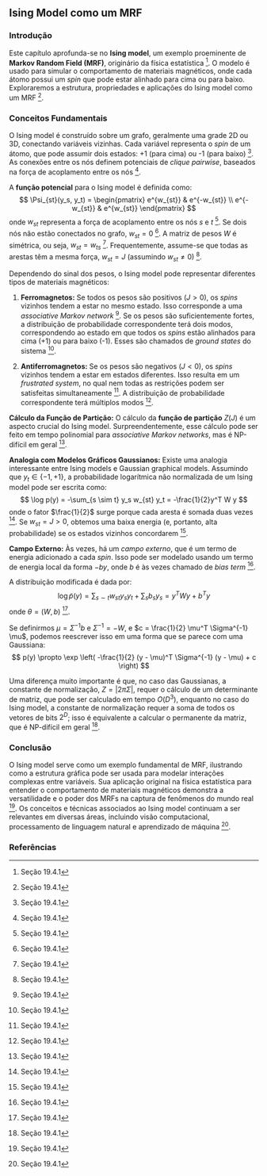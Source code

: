 ## Ising Model como um MRF

### Introdução
Este capítulo aprofunda-se no **Ising model**, um exemplo proeminente de **Markov Random Field (MRF)**, originário da física estatística [^8]. O modelo é usado para simular o comportamento de materiais magnéticos, onde cada átomo possui um *spin* que pode estar alinhado para cima ou para baixo. Exploraremos a estrutura, propriedades e aplicações do Ising model como um MRF [^8].

### Conceitos Fundamentais

O Ising model é construído sobre um grafo, geralmente uma grade 2D ou 3D, conectando variáveis vizinhas. Cada variável representa o *spin* de um átomo, que pode assumir dois estados: +1 (para cima) ou -1 (para baixo) [^8]. As conexões entre os nós definem potenciais de *clique* *pairwise*, baseados na força de acoplamento entre os nós [^8].

A **função potencial** para o Ising model é definida como:
$$ \Psi_{st}(y_s, y_t) = \begin{pmatrix} e^{w_{st}} & e^{-w_{st}} \\ e^{-w_{st}} & e^{w_{st}} \end{pmatrix} $$
onde $w_{st}$ representa a força de acoplamento entre os nós $s$ e $t$ [^8]. Se dois nós não estão conectados no grafo, $w_{st} = 0$ [^8]. A matriz de pesos $W$ é simétrica, ou seja, $w_{st} = w_{ts}$ [^8]. Frequentemente, assume-se que todas as arestas têm a mesma força, $w_{st} = J$ (assumindo $w_{st} \neq 0$) [^8].

Dependendo do sinal dos pesos, o Ising model pode representar diferentes tipos de materiais magnéticos:

1.  **Ferromagnetos:** Se todos os pesos são positivos ($J > 0$), os *spins* vizinhos tendem a estar no mesmo estado. Isso corresponde a uma *associative Markov network* [^8]. Se os pesos são suficientemente fortes, a distribuição de probabilidade correspondente terá dois modos, correspondendo ao estado em que todos os *spins* estão alinhados para cima (+1) ou para baixo (-1). Esses são chamados de *ground states* do sistema [^8].

2.  **Antiferromagnetos:** Se os pesos são negativos ($J < 0$), os *spins* vizinhos tendem a estar em estados diferentes. Isso resulta em um *frustrated system*, no qual nem todas as restrições podem ser satisfeitas simultaneamente [^8]. A distribuição de probabilidade correspondente terá múltiplos modos [^8].

**Cálculo da Função de Partição:**
O cálculo da **função de partição** $Z(J)$ é um aspecto crucial do Ising model. Surpreendentemente, esse cálculo pode ser feito em tempo polinomial para *associative Markov networks*, mas é NP-difícil em geral [^8].

**Analogia com Modelos Gráficos Gaussianos:**
Existe uma analogia interessante entre Ising models e Gaussian graphical models. Assumindo que $y_t \in \{-1,+1\}$, a probabilidade logarítmica não normalizada de um Ising model pode ser escrita como:
$$ \log p(y) = -\sum_{s \sim t} y_s w_{st} y_t = -\frac{1}{2}y^T W y $$
onde o fator $\frac{1}{2}$ surge porque cada aresta é somada duas vezes [^8]. Se $w_{st} = J > 0$, obtemos uma baixa energia (e, portanto, alta probabilidade) se os estados vizinhos concordarem [^8].

**Campo Externo:**
Às vezes, há um *campo externo*, que é um termo de energia adicionado a cada *spin*. Isso pode ser modelado usando um termo de energia local da forma $-by$, onde $b$ é às vezes chamado de *bias term* [^8].

A distribuição modificada é dada por:
$$ \log \tilde{p}(y) = \sum_{s \sim t} w_{st} y_s y_t + \sum_s b_s y_s = y^T W y + b^T y $$
onde $\theta = (W, b)$ [^9].

Se definirmos $\mu = \Sigma^{-1} b$ e $\Sigma^{-1} = -W$, e $c = \frac{1}{2} \mu^T \Sigma^{-1} \mu$, podemos reescrever isso em uma forma que se parece com uma Gaussiana:
$$ p(y) \propto \exp \left( -\frac{1}{2} (y - \mu)^T \Sigma^{-1} (y - \mu) + c \right) $$

Uma diferença muito importante é que, no caso das Gaussianas, a constante de normalização, $Z = |2 \pi \Sigma|$, requer o cálculo de um determinante de matriz, que pode ser calculado em tempo $O(D^3)$, enquanto no caso do Ising model, a constante de normalização requer a soma de todos os vetores de bits $2^D$; isso é equivalente a calcular o permanente da matriz, que é NP-difícil em geral [^9].

### Conclusão
O Ising model serve como um exemplo fundamental de MRF, ilustrando como a estrutura gráfica pode ser usada para modelar interações complexas entre variáveis. Sua aplicação original na física estatística para entender o comportamento de materiais magnéticos demonstra a versatilidade e o poder dos MRFs na captura de fenômenos do mundo real [^8]. Os conceitos e técnicas associados ao Ising model continuam a ser relevantes em diversas áreas, incluindo visão computacional, processamento de linguagem natural e aprendizado de máquina [^8].
### Referências
[^8]: Seção 19.4.1
[^9]: Seção 19.4.1

<!-- END -->